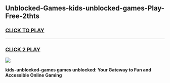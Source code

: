 
## Unblocked-Games-kids-unblocked-games-Play-Free-2thts
<h3>
<a href="https://premium76.site?title=kids-unblocked-games&ref=20A">CLICK TO PLAY</a></h3>
<hr>

<h3>
<a href="https://premium76.site?title=kids-unblocked-games&ref=20A">CLICK 2 PLAY</a>
  
</h3>

<a href="https://premium76.site?title=kids-unblocked-games&ref=20A"><img src="https://clearcache.store/games.png"></a>


**kids-unblocked-games games unblocked: Your Gateway to Fun and Accessible Online Gaming**
